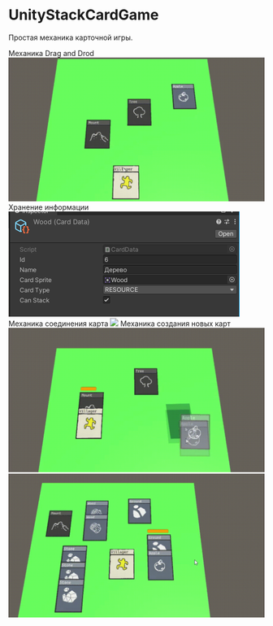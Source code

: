 # UnityStackCardGame
Простая механика карточной игры.

Механика Drag and Drod 
![](https://github.com/BlackKronos2/UnityStackCardGame/blob/main/Gifs/1.gif)
Хранение информации
![Изображение](https://github.com/BlackKronos2/UnityStackCardGame/blob/main/Images/1.png)
Механика соединения карта
![](https://github.com/BlackKronos2/UnityStackCardGame/blob/main/Gifs/3.gif)
Механика создания новых карт
![](https://github.com/BlackKronos2/UnityStackCardGame/blob/main/Gifs/2.gif)
![](https://github.com/BlackKronos2/UnityStackCardGame/blob/main/Gifs/4.gif)